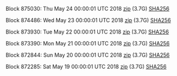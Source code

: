 Block 875030: Thu May 24 00:00:01 UTC 2018 [zip](https://dash-bootstrap.ams3.digitaloceanspaces.com/mainnet/2018-05-24/bootstrap.dat.zip) (3.7G) [SHA256](https://dash-bootstrap.ams3.digitaloceanspaces.com/mainnet/2018-05-24/sha256.txt)

Block 874486: Wed May 23 00:00:01 UTC 2018 [zip](https://dash-bootstrap.ams3.digitaloceanspaces.com/mainnet/2018-05-23/bootstrap.dat.zip) (3.7G) [SHA256](https://dash-bootstrap.ams3.digitaloceanspaces.com/mainnet/2018-05-23/sha256.txt)

Block 873930: Tue May 22 00:00:01 UTC 2018 [zip](https://dash-bootstrap.ams3.digitaloceanspaces.com/mainnet/2018-05-22/bootstrap.dat.zip) (3.7G) [SHA256](https://dash-bootstrap.ams3.digitaloceanspaces.com/mainnet/2018-05-22/sha256.txt)

Block 873390: Mon May 21 00:00:01 UTC 2018 [zip](https://dash-bootstrap.ams3.digitaloceanspaces.com/mainnet/2018-05-21/bootstrap.dat.zip) (3.7G) [SHA256](https://dash-bootstrap.ams3.digitaloceanspaces.com/mainnet/2018-05-21/sha256.txt)

Block 872844: Sun May 20 00:00:01 UTC 2018 [zip](https://dash-bootstrap.ams3.digitaloceanspaces.com/mainnet/2018-05-20/bootstrap.dat.zip) (3.7G) [SHA256](https://dash-bootstrap.ams3.digitaloceanspaces.com/mainnet/2018-05-20/sha256.txt)

Block 872285: Sat May 19 00:00:01 UTC 2018 [zip](https://dash-bootstrap.ams3.digitaloceanspaces.com/mainnet/2018-05-19/bootstrap.dat.zip) (3.7G) [SHA256](https://dash-bootstrap.ams3.digitaloceanspaces.com/mainnet/2018-05-19/sha256.txt)
